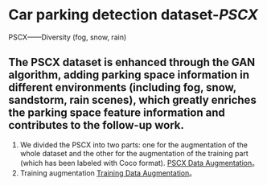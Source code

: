 # Car parking detection dataset-*PSCX*
PSCX——Diversity (fog, snow, rain)
## The PSCX dataset is enhanced through the GAN algorithm, adding parking space information in different environments (including fog, snow, sandstorm, rain scenes), which greatly enriches the parking space feature information and contributes to the follow-up work.
1. We divided the PSCX into two parts: one for the augmentation of the whole dataset and the other for the augmentation of the training part (which has been labeled with Coco format).
   [PSCX Data Augmentation](https://drive.google.com/drive/folders/1CCvpw3HZ3EXIePm6lsRtn6PtTjMUynIf?usp=drive_link)。
2. Training augmentation [Training Data Augmentation](https://drive.google.com/file/d/1ZWrhMslMNET9I8xaBJhSIGVb93PWY4Il/view?usp=drive_link)。
